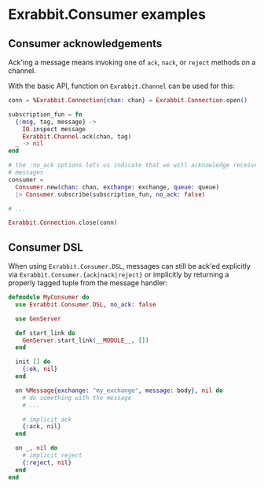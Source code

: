 Exrabbit.Consumer examples
==========================

## Consumer acknowledgements

Ack'ing a message means invoking one of `ack`, `nack`, or `reject` methods on a
channel.

With the basic API, function on `Exrabbit.Channel` can be used for this:

```elixir
conn = %Exrabbit.Connection{chan: chan} = Exrabbit.Connection.open()

subscription_fun = fn
  {:msg, tag, message} ->
    IO.inspect message
    Exrabbit.Channel.ack(chan, tag)
  _ -> nil
end

# the :no_ack options lets us indicate that we will acknowledge received
# messages
consumer =
  Consumer.new(chan: chan, exchange: exchange, queue: queue)
  |> Consumer.subscribe(subscription_fun, no_ack: false)

# ...

Exrabbit.Connection.close(conn)
```

## Consumer DSL

When using `Exrabbit.Consumer.DSL`, messages can still be ack'ed explicitly via
`Exrabbit.Consumer.{ack|nack|reject}` or implicitly by returning a properly
tagged tuple from the message handler:

```elixir
defmodule MyConsumer do
  use Exrabbit.Consumer.DSL, no_ack: false

  use GenServer

  def start_link do
    GenServer.start_link(__MODULE__, [])
  end

  init [] do
    {:ok, nil}
  end

  on %Message{exchange: "my_exchange", message: body}, nil do
    # do something with the message
    # ...

    # implicit ack
    {:ack, nil}
  end

  on _, nil do
    # implicit reject
    {:reject, nil}
  end
end
```
